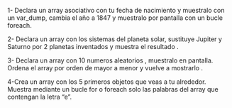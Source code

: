 1- Declara un array asociativo con tu fecha de nacimiento y muestralo con un var_dump, cambia el año a 1847 y muestralo por pantalla con un bucle foreach.

2- Declara un array con los sistemas del planeta solar, sustituye Jupiter y Saturno por 2 planetas inventados y muestra el resultado . 

3- Declara un array con 10 numeros aleatorios , muestralo en pantalla. Ordena el array por orden de mayor a menor y vuelve a mostrarlo .

4-Crea un array con los 5 primeros objetos que veas a tu alrededor. Muestra mediante un bucle for o foreach solo las palabras del array que contengan la letra “e”. 